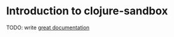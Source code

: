 # Introduction to clojure-sandbox

TODO: write [great documentation](http://jacobian.org/writing/what-to-write/)
